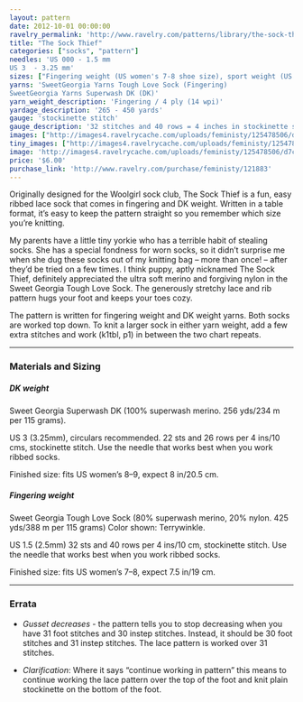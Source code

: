 ```yaml
---
layout: pattern
date: 2012-10-01 00:00:00
ravelry_permalink: 'http://www.ravelry.com/patterns/library/the-sock-thief'
title: "The Sock Thief"
categories: ["socks", "pattern"]
needles: 'US 000 - 1.5 mm
US 3  - 3.25 mm'
sizes: ["Fingering weight (US women's 7-8 shoe size), sport weight (US women's 8-9 shoe size)"]
yarns: 'SweetGeorgia Yarns Tough Love Sock (Fingering)
SweetGeorgia Yarns Superwash DK (DK)'
yarn_weight_description: 'Fingering / 4 ply (14 wpi)'
yardage_description: '265 - 450 yards'
gauge: 'stockinette stitch'
gauge_description: '32 stitches and 40 rows = 4 inches in stockinette stitch'
images: ["http://images4.ravelrycache.com/uploads/feministy/125478506/d7c6785_medium.jpg", "http://images4.ravelrycache.com/uploads/feministy/125478578/d7c6779_medium.jpg"]
tiny_images: ["http://images4.ravelrycache.com/uploads/feministy/125478506/d7c6785_square.jpg", "http://images4-d.ravelrycache.com/uploads/feministy/125478578/d7c6779_square.jpg"]
image: 'http://images4.ravelrycache.com/uploads/feministy/125478506/d7c6785_square.jpg'
price: '$6.00'
purchase_link: 'http://www.ravelry.com/purchase/feministy/121883'
---
```

<p>Originally designed for the Woolgirl sock club, The Sock Thief is a fun, easy ribbed lace sock that comes in fingering and DK weight. Written in a table format, it’s easy to keep the pattern straight so you remember which size you’re knitting.</p>

<p>My parents have a little tiny yorkie who has a terrible habit of stealing socks. She has a special fondness for worn socks, so it didn’t surprise me when she dug these socks out of my knitting bag – more than once! – after they’d be tried on a few times. I think puppy, aptly nicknamed The Sock Thief, definitely appreciated the ultra soft merino and forgiving nylon in the Sweet Georgia Tough Love Sock. The generously stretchy lace and rib pattern hugs your foot and keeps your toes cozy.</p>

<p>The pattern is written for fingering weight and DK weight yarns. Both socks are worked top down. To knit a larger sock in either yarn weight, add a few extra stitches and work (k1tbl, p1) in between the two chart repeats.</p>
<hr />
<h3 id='materials_and_sizing'>Materials and Sizing</h3>

<h5 id='dk_weight'>DK weight</h5>

<p>Sweet Georgia Superwash DK (100% superwash merino. 256 yds/234 m per 115 grams).</p>

<p>US 3 (3.25mm), circulars recommended. 22 sts and 26 rows per 4 ins/10 cms, stockinette stitch. Use the needle that works best when you work ribbed socks.</p>

<p>Finished size: fits US women’s 8–9, expect 8 in/20.5 cm.</p>

<h5 id='fingering_weight'>Fingering weight</h5>

<p>Sweet Georgia Tough Love Sock (80% superwash merino, 20% nylon. 425 yds/388 m per 115 grams) Color shown: Terrywinkle.</p>

<p>US 1.5 (2.5mm) 32 sts and 40 rows per 4 ins/10 cm, stockinette stitch. Use the needle that works best when you work ribbed socks.</p>

<p>Finished size: fits US women’s 7–8, expect 7.5 in/19 cm.</p>
<hr />
<h3 id='errata'>Errata</h3>

<ul>
<li>
<p><em>Gusset decreases</em> - the pattern tells you to stop decreasing when you have 31 foot stitches and 30 instep stitches. Instead, it should be 30 foot stitches and 31 instep stitches. The lace pattern is worked over 31 stitches.</p>
</li>

<li>
<p><em>Clarification</em>: Where it says &#8220;continue working in pattern&#8221; this means to continue working the lace pattern over the top of the foot and knit plain stockinette on the bottom of the foot.</p>
</li>
</ul>